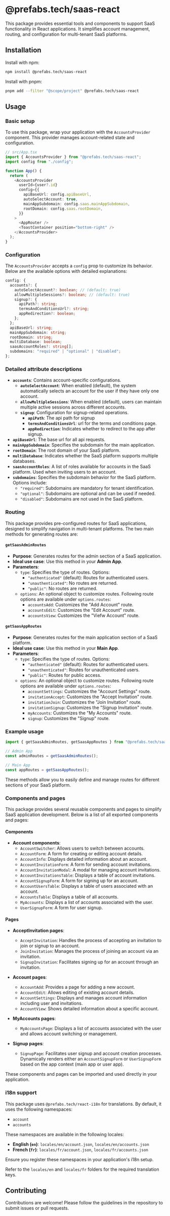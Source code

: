 # @prefabs.tech/saas-react

This package provides essential tools and components to support SaaS functionality in React applications. It simplifies account management, routing, and configuration for multi-tenant SaaS platforms.

## Installation

Install with npm:

```bash
npm install @prefabs.tech/saas-react
```

Install with pnpm:

```bash
pnpm add --filter "@scope/project" @prefabs.tech/saas-react
```

## Usage

### Basic setup

To use this package, wrap your application with the `AccountsProvider` component. This provider manages account-related state and configuration.

```typescript
// src/App.tsx
import { AccountsProvider } from "@prefabs.tech/saas-react";
import config from "./config";

function App() {
  return (
    <AccountsProvider
      userId={user?.id}
      config={{
        apiBaseUrl: config.apiBaseUrl,
        autoSelectAccount: true,
        mainAppSubdomain: config.saas.mainAppSubdomain,
        rootDomain: config.saas.rootDomain,
      }}
    >
      <AppRouter />
      <ToastContainer position="bottom-right" />
    </AccountsProvider>
  );
}
```

### Configuration

The `AccountsProvider` accepts a `config` prop to customize its behavior. Below are the available options with detailed explanations:

```typescript
config: {
  accounts?: {
    autoSelectAccount?: boolean; // (default: true) 
    allowMultipleSessions?: boolean; // (default: true) 
    signup?: {
      apiPath?: string;
      termsAndConditionsUrl?: string; 
      appRedirection?: boolean;
    };
  };
  apiBaseUrl: string;
  mainAppSubdomain: string;
  rootDomain: string; 
  multiDatabase: boolean;
  saasAccountRoles?: string[]; 
  subdomains: "required" | "optional" | "disabled";
};
```

### Detailed attribute descriptions

- **`accounts`**: Contains account-specific configurations.
  - **`autoSelectAccount`**: When enabled (default), the system automatically selects an account for the user if they have only one account.
  - **`allowMultipleSessions`**: When enabled (default), users can maintain multiple active sessions across different accounts.
  - **`signup`**: Configuration for signup-related operations.
    - **`apiPath`**: The api path for signup
    - **`termsAndConditionsUrl`**: url for the terms and conditions page.
    - **`appRedirection`**: Indicates whether to redirect to the app after signup.
- **`apiBaseUrl`**: The base url for all api requests.
- **`mainAppSubdomain`**: Specifies the subdomain for the main application.
- **`rootDomain`**: The root domain of your SaaS platform.
- **`multiDatabase`**: Indicates whether the SaaS platform supports multiple databases.
- **`saasAccountRoles`**: A list of roles available for accounts in the SaaS platform. Used when inviting users to an account.
- **`subdomains`**: Specifies the subdomain behavior for the SaaS platform. Options include:
  - `"required"`: Subdomains are mandatory for tenant identification.
  - `"optional"`: Subdomains are optional and can be used if needed.
  - `"disabled"`: Subdomains are not used in the SaaS platform.


### Routing

This package provides pre-configured routes for SaaS applications, designed to simplify navigation in multi-tenant platforms. The two main methods for generating routes are:

#### `getSaasAdminRoutes`
- **Purpose**: Generates routes for the admin section of a SaaS application.
- **Ideal use case**: Use this method in your **Admin App**.
- **Parameters**:
  - `type`: Specifies the type of routes. Options:
    - `"authenticated"` (default): Routes for authenticated users.
    - `"unauthenticated"`: No routes are returned.
    - `"public"`: No routes are returned.
  - `options`: An optional object to customize routes. Following route options are available under `options.routes`:
    - `accountsAdd`: Customizes the "Add Account" route.
    - `accountsEdit`: Customizes the "Edit Account" route.
    - `accountsView`: Customizes the "Viefw Account" route.

#### `getSaasAppRoutes`
- **Purpose**: Generates routes for the main application section of a SaaS platform.
- **Ideal use case**: Use this method in your **Main App**.
- **Parameters**:
  - `type`: Specifies the type of routes. Options:
    - `"authenticated"` (default): Routes for authenticated users.
    - `"unauthenticated"`: Routes for unauthenticated users.
    - `"public"`: Routes for public access.
  - `options`: An optional object to customize routes. Following route options are available under `options.routes`:
    - `accountSettings`: Customizes the "Account Settings" route.
    - `invitationAccept`: Customizes the "Accept Invitation" route.
    - `invitationJoin`: Customizes the "Join Invitation" route.
    - `invitationSignup`: Customizes the "Signup Invitation" route.
    - `myAccounts`: Customizes the "My Accounts" route.
    - `signup`: Customizes the "Signup" route.

### Example usage

```typescript
import { getSaasAdminRoutes, getSaasAppRoutes } from "@prefabs.tech/saas-react/routes";

// Admin App
const adminRoutes = getSaasAdminRoutes();

// Main App
const appRoutes = getSaasAppRoutes();
```

These methods allow you to easily define and manage routes for different sections of your SaaS platform.

### Components and pages

This package provides several reusable components and pages to simplify SaaS application development. Below is a list of all exported components and pages:

#### Components
- **Account components**:
  - `AccountSwitcher`: Allows users to switch between accounts.
  - `AccountForm`: A form for creating or editing account details.
  - `AccountInfo`: Displays detailed information about an account.
  - `AccountInvitationForm`: A form for sending account invitations.
  - `AccountInvitationModal`: A modal for managing account invitations.
  - `AccountInvitationsTable`: Displays a table of account invitations.
  - `AccountSignupForm`: A form for signing up for an account.
  - `AccountUsersTable`: Displays a table of users associated with an account.
  - `AccountsTable`: Displays a table of all accounts.
  - `MyAccounts`: Displays a list of accounts associated with the user.
  - `UserSignupForm`: A form for user signup.

#### Pages
- **AcceptInvitation pages**:
  - `AcceptInvitation`: Handles the process of accepting an invitation to join or signup to an account.
  - `JoinInvitation`: Manages the process of joining an account via an invitation.
  - `SignupInvitation`: Facilitates signing up for an account through an invitation.

- **Account pages**:
  - `AccountAdd`: Provides a page for adding a new account.
  - `AccountEdit`: Allows editing of existing account details.
  - `AccountSettings`: Displays and manages account information including user and invitations.
  - `AccountView`: Shows detailed information about a specific account.

- **MyAccounts pages**:
  - `MyAccountsPage`: Displays a list of accounts associated with the user and allows account switching or management.

- **Signup pages**:
  - `SignupPage`: Facilitates user signup and account creation processes. Dynamically renders either an `AccountSignupForm` or `UserSignupForm` based on the app context (main app or user app).

These components and pages can be imported and used directly in your application.


### i18n support

This package uses `@prefabs.tech/react-i18n` for translations. By default, it uses the following namespaces:

- `account`
- `accounts`

These namespaces are available in the following locales:

- **English (`en`)**: `locales/en/account.json`, `locales/en/accounts.json`
- **French (`fr`)**: `locales/fr/account.json`, `locales/fr/accounts.json`

Ensure you register these namespaces in your application's i18n setup.

Refer to the `locales/en` and `locales/fr` folders for the required translation keys.

## Contributing

Contributions are welcome! Please follow the guidelines in the repository to submit issues or pull requests.
